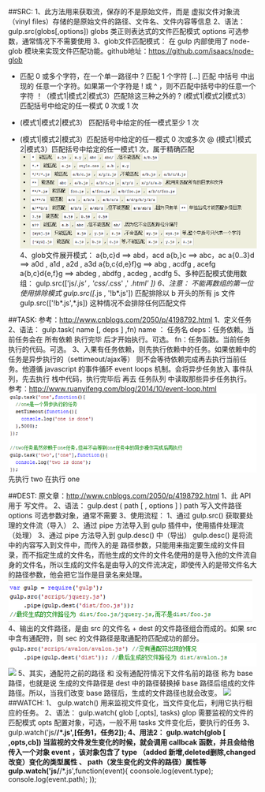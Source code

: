 ##SRC:
1、此方法用来获取流，保存的不是原始文件，而是 虚拟文件对象流（vinyl files）存储的是原始文件的路径、文件名、文件内容等信息
2、语法：
gulp.src(globs[,options])
globs 类正则表达式的文件匹配模式
options 可选参数，通常情况下不需要使用
3、glob文件匹配模式：
在 gulp 内部使用了 node-glob 模块来实现文件匹配功能。github地址：https://github.com/isaacs/node-glob
* 匹配 0 或多个字符，在一个单一路径中
? 匹配 1 个字符
[...] 匹配 中括号 中出现的 任意一个字符。如果第一个字符是 ! 或 ^ ，则不匹配中括号中的任意一个字符
！（模式1|模式2|模式3）匹配除这三种之外的
? (模式1|模式2|模式3）匹配括号中给定的任一模式 0 次或 1 次
+ (模式1|模式2|模式3） 匹配括号中给定的任一模式至少 1 次
* (模式1|模式2|模式3）匹配括号中给定的任一模式 0 次或多次
@ (模式1|模式2|模式3）匹配括号中给定的任一模式1 次，属于精确匹配
![匹配列表](https://github.com/catherinezhxj/ProblemSolvingIdeas/blob/master/resources/gulp006.png?raw=true)
4、glob文件展开模式：
a{b,c}d ==> abd，acd
a{b,}c ==> abc，ac
a{0..3}d ==> a0d , a1d , a2d , a3d
a{b,c{d,e}f}g ==> abg , acdfg , acefg
a{b,c}d{e,f}g ==> abdeg , abdfg , acdeg , acdfg
5、多种匹配模式使用数组：
gulp.src(['js/*.js' , 'css/*.css' ,' *.html' ])
6、注意：
不能再数组的第一位使用排除模式
gulp.src([*.js , '!b*.js'])  匹配排除以 b 开头的所有 js 文件
gulp.src(['!b*.js',*.js])   这种情况不会排除任何匹配文件

##TASK:
参考：http://www.cnblogs.com/2050/p/4198792.html
1、定义任务
2、语法：
gulp.task( name [, deps ] ,fn)
name ： 任务名
deps：任务依赖。当前任务会在 所有依赖 执行完毕 后才开始执行。可选。
fn：任务函数。当前任务执行的代码。可选。
3、入果有任务依赖，则先执行依赖中的任务。如果依赖中的任务是异步执行的（settimeout/ajax等）
则不会等待依赖完成再去执行当前任务。他遵循 javascript 的事件循环 event loops 机制。会将异步任务放入 事件队列，先去执行 栈中代码，执行完毕后 再去 任务队列 中读取那些异步任务执行。参考：http://www.ruanyifeng.com/blog/2014/10/event-loop.html
![](https://github.com/catherinezhxj/ProblemSolvingIdeas/blob/master/resources/gulp007.png?raw=true)
先执行 two 在执行 one

##DEST:
原文章：http://www.cnblogs.com/2050/p/4198792.html
1、此 API 用于 写文件。
2、语法：
gulp.dest ( path [ , options ] )
path 写入文件路径
options 可选参数对象，通常不需要
3、使用流程：
1、通过 gulp.src() 获取要处理的文件流（导入）
2、通过 pipe 方法导入到 gulp 插件中，使用插件处理流（处理）
3、通过 pipe 方法导入到 gulp.desc() 中（导出）
gulp.desc() 是将流中的内容写入到文件中，而传入的是 路径参数，只能用来指定要生成的文件目录，而不指定生成的文件名，而他生成的文件的文件名使用的是导入他的文件流自身的文件名，所以生成的文件名是由导入的文件流决定，即使传入的是带文件名大的路径参数，他会把它当作是目录名来处理。
![](https://github.com/catherinezhxj/ProblemSolvingIdeas/blob/master/resources/gulp008.png?raw=true)
4、输出的文件路径，是由 src 的文件名 + dest 的文件路径组合而成的。如果 src 中含有通配符，则 sec 的文件路径是取通配符匹配成功的部分。
![](https://github.com/catherinezhxj/ProblemSolvingIdeas/blob/master/resources/gulp009.png?raw=true)
![](https://github.com/catherinezhxj/ProblemSolvingIdeas/blob/master/resources/gulp0010.png?raw=true)
5、其实，通配符之前的路径 和 没有通配符情况下文件名前的路径 称为 base 路径，也就是说 生成的文件路径是 dest 中的路径替换掉 base 路径后组成的文件路径。所以，当我们改变 base 路径后，生成的文件路径也就会改变。
![](https://github.com/catherinezhxj/ProblemSolvingIdeas/blob/master/resources/gulp0011.png?raw=true)
##WATCH:
1、 gulp.watch() 用来监视文件变化，当文件变化后，利用它执行相应的任务。
2、语法：
gulp.watch( glob [,opts], tasks)
glop 需要监视的文件的匹配模式
opts 配置对象，可选，一般不用
tasks 文件变化后，要执行的任务
3、gulp.watch('js/**/*.js',[任务1，任务2]);
4、用法2：
gulp.watch(glob [ ,opts,cb])
当监视的文件发生变化的时候，就会调用 callbcak 函数，并且会给他传入一个对象 event ，该对象包含了 type （added 新增,deleted删除,changed改变）变化的类型属性 、 path（发生变化的文件的路径）属性等
gulp.watch('js/**/*.js',function(event){
coonsole.log(event.type);
console.log(event.path);
));
